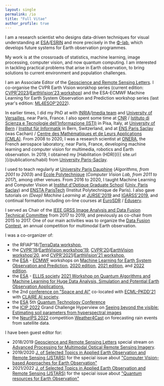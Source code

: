 ```yaml
---
layout: single
permalink: /io
title: "Full Vitae"
author_profile: true
---
```


I am a research scientist who designs data-driven techniques for visual understanding at [ESA](http://www.esa.int/)/[ESRIN](http://www.esa.int/About_Us/ESRIN) and more precisely in the [Φ-lab](http://blogs.esa.int/philab/), which develops future systems for Earth observation programmes.

My work is at the crossroads of statistics, machine learning, image processing, computer vision, and now quantum computing. I am interested in tackling practical problems that arise in Earth observation, to bring solutions to current environment and population challenges.

I am an Associate Editor of the [Geoscience and Remote Sensing Letters](http://www.grss-ieee.org/publication-category/grsl/). I co-organise the CVPR Earth Vision worskhop series (current edition: [CVPR'2023](http://cvpr2023.thecvf.com/)/[EarthVision'23 workshop](https://www.grss-ieee.org/events/earthvision-2023/)) and the ESA-ECMWF Machine Learning for Earth System Observation and Prediction workshop series (last year's edition: [ML4ESOP'2022](https://events.ecmwf.int/event/304/)).

In earlier times, I did my PhD at with [INRIA](https://www.inria.fr/en/)/[Imedia team](https://www.inria.fr/en/teams/imedia) and [University of Versailles](http://www.uvsq.fr), near Paris, France. I also spent some time at [CNR](https://www.cnr.it/en) / [Istituto di Scienza e Tecnologie dell'Informazione (ISTI)](https://www.isti.cnr.it/) in Pisa, Italy, at [University of Bern](https://www.unibe.ch/index_eng.html) / [Institut für Informatik](http://www.inf.unibe.ch/) in Bern, Switzerland, and at [ENS Paris Saclay](https://ens-paris-saclay.fr/en) (was Cachan) / [Centre des Mathématiques et de Leurs Applications (CMLA)](http://cmla.ens-paris-saclay.fr/version-anglaise/). From 2008 to 2020, I was a research scientist at [ONERA](https://www.onera.fr/en), the French aerospace laboratory, near Paris, France, developing machine learning and computer vision for multimedia, robotics and Earth observation. In 2019, I obtained my [Habilitation (HDR)]({{ site.url }}/publications/habil) from [University Paris-Saclay](https://www.universite-paris-saclay.fr/en/doctoral-schools/sciences-and-technologies-information-and-communication).
 
I used to teach regularly at [University Paris Dauphine](https://www.dauphine.fr/en/welcome.html) (_Algorithms, from 2001 to 2003_) and [École Polytechnique](https://www.polytechnique.edu/en) (_Computer Vision Lab, from 2011 to 2017_), among other venues. From 2016 to 2020, I taught Machine Learning and Computer Vision at [Institut d'Optique Graduate School](https://www.institutoptique.fr) ([Univ. Paris Saclay](https://www.universite-paris-saclay.fr/en)) and [ENSTA ParisTech](https://www.ensta-paristech.fr) (Institut Polytechnique de Paris). I also gave tutorials on _(Deep) Machine Learning_ at [JURSE'2019](http://www.jurse2019.org) and [IGARSS'2019](https://igarss2019.org/Tutorials.asp#FD3), and continual formation including on-line courses at [EuroSDR](http://www.eurosdr.net/) / [Eduserv](http://www.eurosdr.net/education/course/eduserv17-2019).

I served as Chair of the [IEEE GRSS Image Analysis and Data Fusion Technical Committee](http://www.grss-ieee.org/community/technical-committees/data-fusion/) from 2017 to 2019, and previously as co-chair from 2015 to 2017. One of our main activities was to organize the [Data Fusion Contest](http://www.grss-ieee.org/community/technical-committees/data-fusion/data-fusion-contest/), an annual competition for multimodal Earth observation. 

I was a co-organizer of:
* the RFIAP'18/[TerraData workshop](https://sites.google.com/view/terradata2018), 
* the [CVPR'19](http://cvpr2019.thecvf.com/)/[EarthVision workshop'19](https://www.grss-ieee.org/earthvision2019/), [CVPR'20](http://cvpr2020.thecvf.com/)/[EarthVision workshop'20](http://www.classic.grss-ieee.org/earthvision2020/), and [CVPR'2021](http://cvpr2021.thecvf.com/)/[EarthVision'21 workshop](https://www.grss-ieee.org/earthvision2021/), 
* the [ESA](https://www.esa.int/) - [ECMWF](https://www.ecmwf.int/) workshops on [Machine Learning for Earth System Observation and Prediction](https://www.ml4esop.esa.int/), [2020 edition](https://events.ecmwf.int/event/172/), [2021 edition](https://www.ml4esop.esa.int/), and [2022 edition](https://events.ecmwf.int/event/304/).
* the [ESA](https://www.esa.int/) - [ELLIS society](https://ellis.eu/) [2021 Workshop on Quantum Algorithms and Machine Learning for Huge Data Analysis, Simulation and Potential Earth Observation Applications](https://ellisqphml.github.io/ellisphilab2021),
* the 2nd [conference on "Space and AI"](http://spaceandai.ijs.si/) co-located with [ECML-PKDD'21](https://2021.ecmlpkdd.org/) with [CLAIRE AI society](https://claire-ai.org).
* the [ESA](https://www.esa.int/) 5th [Quantum Technology Conference](https://atpi.eventsair.com/5th-quantum-technology-conference)
* the [ICIP 2022](https://2022.ieeeicip.org/) Grand Challenge Hyperview on [Seeing beyond the visible: Estimating soil parameters from hyperspectral images](https://platform.ai4eo.eu/seeing-beyond-the-visible)
* the [NeurIPS 2022](https://neurips.cc/Conferences/2022/CompetitionTrack) competition [Weather4Cast](https://www.iarai.ac.at/weather4cast/) on forecasting rain events from satellite data.

I have been guest editor for:
* 2018/2019 [Geoscience and Remote Sensing Letters](http://www.grss-ieee.org/publication-category/grsl/) special stream on [Advanced Processing for Multimodal Optical Remote Sensing Imagery](http://www.grss-ieee.org/letters/special-streams/multimodal-2018/).
* 2019/2020 [J. of Selected Topics in Applied Earth Observation and Remote Sensing (JSTARS)](http://www.grss-ieee.org/publication-category/jstars/) for the special issue about ["Computer Vision-based Approaches for Earth Observation"](http://www.grss-ieee.org/wp-content/uploads/2019/08/Call_for_Paper_Computer_Vision.pdf)
* 2021/2022 [J. of Selected Topics in Applied Earth Observation and Remote Sensing (JSTARS)](http://www.grss-ieee.org/publication-category/jstars/) for the special issue about ["Quantum resources for Earth Observation"](http://www.grss-ieee.org/wp-content/uploads/2020/12/CFP.Quantum_resources_for_Earth_Observation.pdf)
